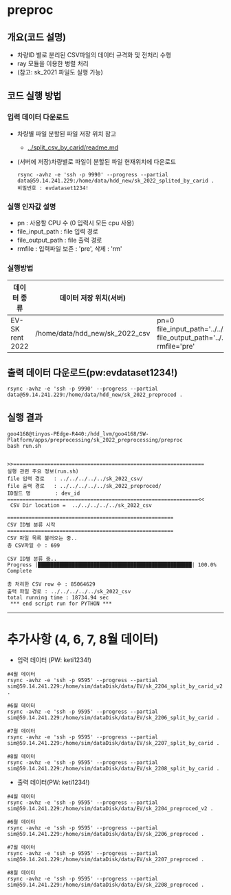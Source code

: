 # preproc


## 개요(코드 설명)
- 차량ID 별로 분리된 CSV파일의 데이터 규격화 및 전처리 수행
- ray 모듈을 이용한 병렬 처리
- (참고: sk_2021 파일도 실행 가능)

## 코드 실행 방법

### 입력 데이터 다운로드
- 차량별 파일 분할된 파일 저장 위치 참고
  - [../split_csv_by_carid/readme.md](https://github.com/dongsikyoon/SW-Platform/blob/main/apps/preprocessing/sk_2022_preprocessing/split_csv_by_carid/readme.md)

- (서버에 저장)차량별로 파일이 분할된 파일 현재위치에 다운로드
  ```
  rsync -avhz -e 'ssh -p 9990' --progress --partial data@59.14.241.229:/home/data/hdd_new/sk_2022_splited_by_carid .
  비밀번호 : evdataset1234!
  ```

### 실행 인자값 설명
- pn : 사용할 CPU 수 (0 입력시 모든 cpu 사용)
- file_input_path : file 입력 경로
- file_output_path : file 출력 경로
- rmfile : 입력파일 보존 : 'pre', 삭제 : 'rm'

### 실행방법
| 데이터 종류           | 데이터 저장 위치(서버)                                                                                                                                 | 설정인자값(info.ini)                                                                                       | 실행                         |
| ---------------- | --------------------------------------------------------------------------------------------------------------------------------------------- | --------------------------------------------------------------------------------------------------------------------------------------------------------------------------------------------------------------------- | -------------------------- |
| EV- SK rent 2022 | /home/data/hdd_new/sk_2022_csv | pn=0<br>file_input_path='../../../../data_files/EV/sk_2022_splited_by_carid'<br>file_output_path='../../../../data_files/EV/sk_2022_preproced/'<br>rmfile='pre'                    | bash run.sh |


## 출력 데이터 다운로드(pw:evdataset1234!)
```
rsync -avhz -e 'ssh -p 9990' --progress --partial data@59.14.241.229:/home/data/hdd_new/sk_2022_preproced .
```


## 실행 결과
```
goo4168@tinyos-PEdge-R440:/hdd_lvm/goo4168/SW-Platform/apps/preprocessing/sk_2022_preprocessing/preproc
bash run.sh


>>==============================================================
실행 관련 주요 정보(run.sh)
file 입력 경로   : ../../../../../sk_2022_csv/
file 출력 경로   : ../../../../../sk_2022_preproced/
ID필드 명        : dev_id
==============================================================<<
 CSV Dir location =  ../../../../../sk_2022_csv

======================================================
CSV ID별 분류 시작
======================================================
CSV 파일 목록 불러오는 중..
총 CSV파일 수 : 699

CSV ID별 분류 중..
Progress |██████████████████████████████████████████████████| 100.0% Complete

총 처리한 CSV row 수 : 85064629
출력 파일 경로 : ../../../../../sk_2022_csv
total running time : 18734.94 sec
 *** end script run for PYTHON ***
```

---
# 추가사항 (4, 6, 7, 8월 데이터)
- 입력 데이터 (PW: keti1234!)
```
#4월 데이터
rsync -avhz -e 'ssh -p 9595' --progress --partial sim@59.14.241.229:/home/sim/dataDisk/data/EV/sk_2204_split_by_carid_v2 .

#6월 데이터
rsync -avhz -e 'ssh -p 9595' --progress --partial sim@59.14.241.229:/home/sim/dataDisk/data/EV/sk_2206_split_by_carid .

#7월 데이터
rsync -avhz -e 'ssh -p 9595' --progress --partial sim@59.14.241.229:/home/sim/dataDisk/data/EV/sk_2207_split_by_carid .

#8월 데이터
rsync -avhz -e 'ssh -p 9595' --progress --partial sim@59.14.241.229:/home/sim/dataDisk/data/EV/sk_2208_split_by_carid .
```

- 출력 데이터(PW: keti1234!)
```
#4월 데이터
rsync -avhz -e 'ssh -p 9595' --progress --partial sim@59.14.241.229:/home/sim/dataDisk/data/EV/sk_2204_preproced_v2 .

#6월 데이터
rsync -avhz -e 'ssh -p 9595' --progress --partial sim@59.14.241.229:/home/sim/dataDisk/data/EV/sk_2206_preproced .

#7월 데이터
rsync -avhz -e 'ssh -p 9595' --progress --partial sim@59.14.241.229:/home/sim/dataDisk/data/EV/sk_2207_preproced .

#8월 데이터
rsync -avhz -e 'ssh -p 9595' --progress --partial sim@59.14.241.229:/home/sim/dataDisk/data/EV/sk_2208_preproced .
```
